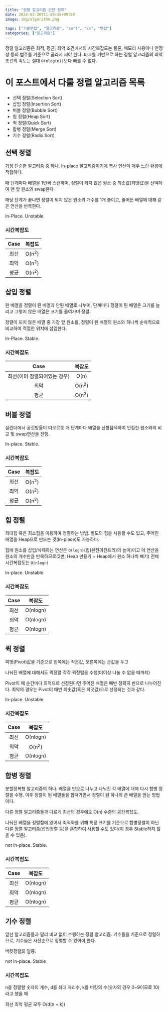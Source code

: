 ```yaml
---
title: "정렬 알고리즘 간단 정리"
date: 2024-02-26T11:49:35+09:00
image: img/algorithm.png
 
tags: ["기술면접", "알고리즘", "sort", "cs", "면접"]
categories: ["알고리즘"]
---
```



정렬 알고리즘은 최적, 평균, 최악 조건에서의 시간복잡도는 물론, 메모리 사용이나 안정성 등의 범주를 기준으로 골라서 써야 한다.
비교를 기반으로 하는 정렬 알고리즘의 최악 조건의 속도는 절대 ```O(nlog(n))```보다 빠를 수 없다.

# 이 포스트에서 다룰 정렬 알고리즘 목록

- 선택 정렬(Selection Sort)
- 삽입 정렬(Insertion Sort)
- 버블 정렬(Bubble Sort)
- 힙 정렬(Heap Sort)
- 퀵 정렬(Quick Sort)
- 합병 정렬(Merge Sort)
- 기수 정렬(Radix Sort)

## 선택 정렬

가장 단순한 알고리즘 중 하나. In-place 알고리즘이기에 복사 연산이 매우 느린 환경에 적합하다.

매 단계마다 배열을 1번씩 스캔하며, 정렬이 되지 않은 원소 중 최솟값(최댓값)을 선택하여 맨 앞 원소와 swap한다

해당 단계가 끝나면 정렬이 되지 않은 원소의 개수를 1개 줄이고, 줄어든 배열에 대해 같은 연산을 반복한다.

In-Place. Unstable.

### 시간복잡도
| Case |       복잡도        |
|:----:|:----------------:|
|  최선  |       O(n<sup>2</sup>)       |
|  최악  | O(n<sup>2</sup>) |
|  평균  |        O(n<sup>2</sup>)        |


## 삽입 정렬

한 배열을 정렬이 된 배열과 안된 배열로 나누어, 단계마다 정렬이 된 배열은 크기를 늘리고 그렇지 않은 배열은 크기를 줄여가며 정렬.

정렬이 되지 않은 배열 중 가장 앞 원소를, 정렬이 된 배열의 원소와 하나씩 순차적으로 비교하여 적절한 위치에 삽입한다.

In-Place. Stable.
### 시간복잡도
|       Case       |       복잡도        |
|:----------------:|:----------------:|
| 최선(이미 정렬되어있는 경우) |       O(n)       |
|        최악        | O(n<sup>2</sup>) |
|        평균        |        O(n<sup>2</sup>)        |

## 버블 정렬

실린더에서 공깃방울이 떠오르듯 매 단계마다 배열을 선형탐색하여 인접한 원소와의 비교 및 swap연산을 진행.

In-place. Stable.

### 시간복잡도
|       Case       |       복잡도        |
|:----------------:|:----------------:|
| 최선 |       O(n<sup>2</sup>)       |
|        최악        | O(n<sup>2</sup>) |
|        평균        |        O(n<sup>2</sup>)        |

## 힙 정렬

최대힙 혹은 최소힙을 이용하여 정렬하는 방법. 별도의 힙을 사용할 수도 있고, 주어진 배열을 Heap으로 만드는 것(In-place)도 가능하다.

힙에 원소를 삽입/삭제하는 연산은 ```O(logn)```(힙(완전이진트리)의 높이)이고 이 연산을 원소의 개수만큼 반복하므로(2번; Heap 만들기 + Heap에서 원소 하나씩 빼기) 전체 시간복잡도는 ```O(nlogn)```

In-place. Unstable.

### 시간복잡도
| Case |         복잡도         |
|:----:|:-------------------:|
| 최선  |      O(nlogn)       |
|  최악  |      O(nlogn)       |
|  평균  |      O(nlogn)       |

## 퀵 정렬

피벗(Pivot)값을 기준으로 왼쪽에는 작은값, 오른쪽에는 큰값을 두고

나눠진 배열에 대해서도 퀵정렬 각각 퀵정렬을 수행(더이상 나눌 수 없을 때까지)

Pivot이 매 순간마다 최적으로 선정된다면 주어진 배열은 매번 정확히 반으로 나누어진다. 최악의 경우는 Pivot이 매번 최솟값(혹은 최댓값)으로 선정되는 것과 같다.

In-place. Unstable.

### 시간복잡도
| Case |       복잡도        |
|:----:|:----------------:|
| 최선  |     O(nlogn)     |
|  최악  | O(n<sup>2</sup>) |
|  평균  | O(nlogn) |


## 합병 정렬

분할정복형 알고리즘의 하나. 배열을 반으로 나누고 나눠진 각 배열에 대해 다시 합병 정렬을 수행. 이후 정렬이 된 배열들을 합쳐가면서 정렬이 된 하나의 큰 배열을 얻는 방법이다.

다른 정렬 알고리즘들과 다르게 최선의 경우에도 O(n) 수준의 공간복잡도.

나눠진 배열을 정렬함에 있어서 최적화를 위해 특정 크기를 기준으로 합병정렬이 아닌 다른 정렬 알고리즘(삽입정렬 등)을 혼합하여 사용할 수도 있다(이 경우 Stable하지 않을 수 있음).

not In-place. Stable.

### 시간복잡도
| Case |         복잡도         |
|:----:|:-------------------:|
| 최선  |      O(nlogn)       |
|  최악  |      O(nlogn)       |
|  평균  |      O(nlogn)       |

## 기수 정렬

앞선 알고리즘들과 달리 비교 없이 수행하는 정렬 알고리즘. 기수들을 기준으로 정렬하므로, 기수들은 사전순으로 정렬할 수 있어야 한다.

버킷정렬의 일종.

not In-place. Stable

### 시간복잡도

n을 정렬할 숫자의 개수, d를 최대 자리수, k를 버킷의 수(숫자의 경우 0~9이므로 10)라고 했을 때

최선 최악 평균 모두 O(d(n + k))
